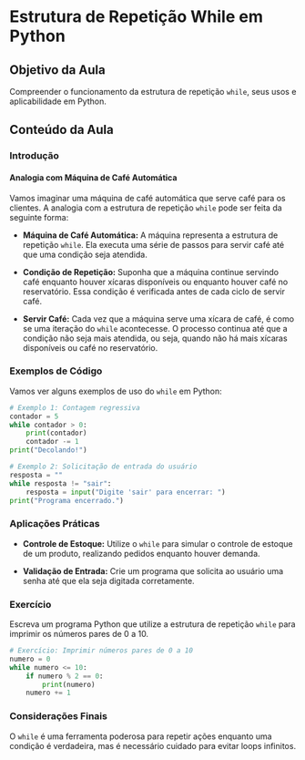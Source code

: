 # Estrutura de Repetição While em Python

## Objetivo da Aula
Compreender o funcionamento da estrutura de repetição `while`, seus usos e aplicabilidade em Python.

## Conteúdo da Aula

### Introdução

#### Analogia com Máquina de Café Automática

Vamos imaginar uma máquina de café automática que serve café para os clientes. A analogia com a estrutura de repetição `while` pode ser feita da seguinte forma:

- **Máquina de Café Automática:** A máquina representa a estrutura de repetição `while`. Ela executa uma série de passos para servir café até que uma condição seja atendida.

- **Condição de Repetição:** Suponha que a máquina continue servindo café enquanto houver xícaras disponíveis ou enquanto houver café no reservatório. Essa condição é verificada antes de cada ciclo de servir café.

- **Servir Café:** Cada vez que a máquina serve uma xícara de café, é como se uma iteração do `while` acontecesse. O processo continua até que a condição não seja mais atendida, ou seja, quando não há mais xícaras disponíveis ou café no reservatório.

### Exemplos de Código

Vamos ver alguns exemplos de uso do `while` em Python:

```python
# Exemplo 1: Contagem regressiva
contador = 5
while contador > 0:
    print(contador)
    contador -= 1
print("Decolando!")

# Exemplo 2: Solicitação de entrada do usuário
resposta = ""
while resposta != "sair":
    resposta = input("Digite 'sair' para encerrar: ")
print("Programa encerrado.")
```

### Aplicações Práticas

- **Controle de Estoque:** Utilize o `while` para simular o controle de estoque de um produto, realizando pedidos enquanto houver demanda.

- **Validação de Entrada:** Crie um programa que solicita ao usuário uma senha até que ela seja digitada corretamente.

### Exercício

Escreva um programa Python que utilize a estrutura de repetição `while` para imprimir os números pares de 0 a 10.

```python
# Exercício: Imprimir números pares de 0 a 10
numero = 0
while numero <= 10:
    if numero % 2 == 0:
        print(numero)
    numero += 1
```

### Considerações Finais

O `while` é uma ferramenta poderosa para repetir ações enquanto uma condição é verdadeira, mas é necessário cuidado para evitar loops infinitos.
